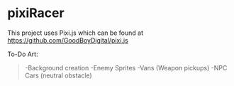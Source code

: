 pixiRacer
=========

This project uses Pixi.js which can be found at https://github.com/GoodBoyDigital/pixi.js

To-Do Art:
>-Background creation
>-Enemy Sprites
>-Vans (Weapon pickups)
>-NPC Cars (neutral obstacle)
